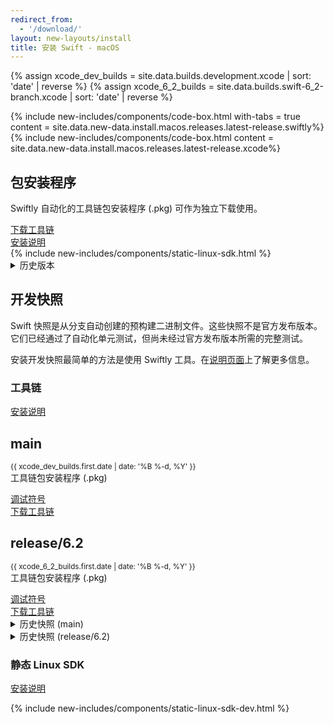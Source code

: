 ```yaml
---
redirect_from:
  - '/download/'
layout: new-layouts/install
title: 安装 Swift - macOS
---
```


{% assign xcode_dev_builds = site.data.builds.development.xcode | sort: 'date' | reverse %}
{% assign xcode_6_2_builds = site.data.builds.swift-6_2-branch.xcode | sort: 'date' | reverse %}

<div class="content">
  <div class="release-box section">
    <div class="content">
      {% include new-includes/components/code-box.html with-tabs = true content = site.data.new-data.install.macos.releases.latest-release.swiftly%}
    </div>
  </div>
  <div class="release-box section">
    <div class="content">
      {% include new-includes/components/code-box.html content = site.data.new-data.install.macos.releases.latest-release.xcode%}
    </div>
  </div>
  <div class="releases-grid">
    <div class="release-box section">
      <div class="content">
        <div class="code-box content-wrapper">
          <h2>包安装程序</h2>
          <p class="body-copy">
            Swiftly 自动化的工具链包安装程序 (.pkg) 可作为独立下载使用。
          </p>
          <div class="link-wrapper">
            <a href="https://download.swift.org/{{ site.data.builds.swift_releases.last.tag | downcase }}/xcode/{{ site.data.builds.swift_releases.last.tag }}/{{ site.data.builds.swift_releases.last.tag }}-osx.pkg" class="body-copy">下载工具链</a>
          </div>
          <div class="link-single">
            <a href="/install/macos/package_installer" class="body-copy">安装说明</a>
          </div>
        </div>
      </div>
    </div>
    <div class="release-box section">
      <div class="content">
        {% include new-includes/components/static-linux-sdk.html %}
      </div>
    </div>
  </div>
  <div class="release-box section">
    <div class="content">
        <details class="download" style="margin-bottom: 0;">
        <summary>历史版本</summary>
        {% include_relative _older-releases.md %}
        </details>
    </div>
  </div>
  <h2>开发快照</h2>
  <div>
    <p class="content-copy">Swift 快照是从分支自动创建的预构建二进制文件。这些快照不是官方发布版本。它们已经通过了自动化单元测试，但尚未经过官方发布版本所需的完整测试。</p>
    <p class="content-copy">安装开发快照最简单的方法是使用 Swiftly 工具。在<a href="/install/macos/swiftly">说明页面</a>上了解更多信息。</p>
  </div>
  <h3>工具链</h3>
  <div>
    <p class="content-copy">
      <a class="content-link" href="/install/macos/package_installer">安装说明</a>
    </p>
  </div>
  <div class="releases-grid">
    <div class="release-box section">
      <div class="content">
        <div class="code-box content-wrapper">
          <h2>main</h2>
          <p class="body-copy">
            <small>{{ xcode_dev_builds.first.date | date: '%B %-d, %Y' }}</small><br />
            工具链包安装程序 (.pkg)
          </p>
          <div class="link-wrapper">
            <a href="https://download.swift.org/development/xcode/{{ xcode_dev_builds.first.dir }}/{{ xcode_dev_builds.first.debug_info }}" class="body-copy">调试符号</a>
          </div>
          <div class="link-wrapper">
            <a href="https://download.swift.org/development/xcode/{{ xcode_dev_builds.first.dir }}/{{ xcode_dev_builds.first.download }}" class="body-copy">下载工具链</a>
          </div>
        </div>
      </div>
    </div>
    <div class="release-box section">
      <div class="content">
        <div class="code-box content-wrapper">
          <h2>release/6.2</h2>
          <p class="body-copy">
            <small>{{ xcode_6_2_builds.first.date | date: '%B %-d, %Y' }}</small><br />
            工具链包安装程序 (.pkg)
          </p>
          <div class="link-wrapper">
            <a href="https://download.swift.org/swift-6.2-branch/xcode/{{ xcode_6_2_builds.first.dir }}/{{ xcode_6_2_builds.first.debug_info }}" class="body-copy">调试符号</a>
          </div>
          <div class="link-wrapper">
            <a href="https://download.swift.org/swift-6.2-branch/xcode/{{ xcode_6_2_builds.first.dir }}/{{ xcode_6_2_builds.first.download }}" class="body-copy">下载工具链</a>
          </div>
        </div>
      </div>
    </div>
  </div>
  <div class="release-box section">
    <div class="content">
        <details class="download" style="margin-bottom: 0;">
        <summary>历史快照 (main)</summary>
        {% include_relative _older-development-snapshots.md %}
        </details>
    </div>
  </div>
  <div class="release-box section">
    <div class="content">
        <details class="download" style="margin-bottom: 0;">
        <summary>历史快照 (release/6.2)</summary>
        {% include_relative _older-6_2-snapshots.md %}
        </details>
    </div>
  </div>
  <h3>静态 Linux SDK</h3>
  <div>
    <p class="content-copy">
      <a class="content-link" href="/documentation/articles/static-linux-getting-started.html">安装说明</a>
    </p>
  </div>
  {% include new-includes/components/static-linux-sdk-dev.html %}
</div>
